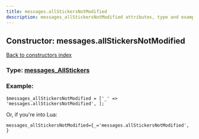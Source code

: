 ```yaml
---
title: messages.allStickersNotModified
description: messages_allStickersNotModified attributes, type and example
---
```

## Constructor: messages.allStickersNotModified  
[Back to constructors index](index.md)






### Type: [messages\_AllStickers](../types/messages_AllStickers.md)


### Example:

```
$messages_allStickersNotModified = ['_' => 'messages.allStickersNotModified', ];
```  

Or, if you're into Lua:  


```
messages_allStickersNotModified={_='messages.allStickersNotModified', }

```


